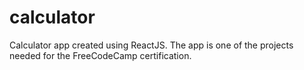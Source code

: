 # calculator

 Calculator app created using ReactJS. The app is one of the projects needed for the FreeCodeCamp certification.
